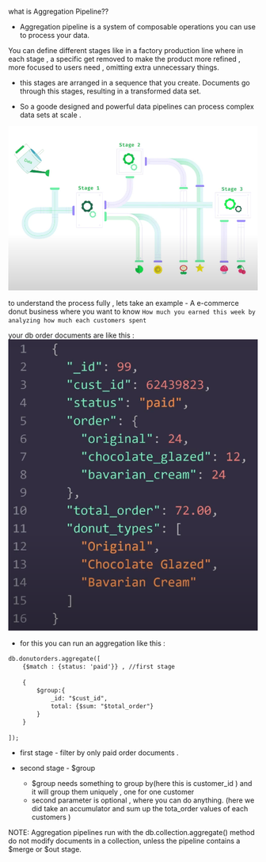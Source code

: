 what is Aggregation Pipeline??

- Aggregation pipeline is a system of composable operations you can use to process your data. 


You can define different stages like in a factory production line where in each stage , a specific get removed to make the product more refined , more focused to users need , omitting extra unnecessary things. 
- this stages are arranged in a sequence that you create. Documents go through this stages, resulting in a transformed data set. 

- So a goode designed and powerful data pipelines can process complex data sets at scale . 

![alt text](../images/image16.png)



to understand the process fully , lets take an example - A e-commerce donut business where you want to know `How much you earned this week by analyzing how much each customers spent`


your db order documents are like this : 
![alt text](../images/image17.png)


- for this you can run an aggregation like this :

```
db.donutorders.aggregate([
    {$match : {status: 'paid'}} , //first stage

    {
        $group:{
            _id: "$cust_id", 
            total: {$sum: "$total_order"}
        }
    }

]); 
```
- first stage - filter by only paid order documents . 
- second stage - $group

    - $group needs something to group by(here this is customer_id ) and it will group them uniquely , one for one customer
    - second parameter is optional , where you can do anything. (here we did take an accumulator and sum up the tota_order values of each customers )

NOTE: 
 Aggregation pipelines run with the db.collection.aggregate() method do not modify documents in a collection, unless the pipeline contains a $merge or $out stage.










